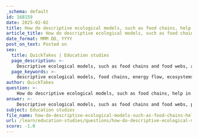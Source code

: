 ```yaml
---
_schema: default
id: 168159
date: 2025-02-02
title: How do descriptive ecological models, such as food chains, help in understanding energy flow in ecosystems?
article_title: How do descriptive ecological models, such as food chains, help in understanding energy flow in ecosystems?
date_format: MMM DD, YYYY
post_on_text: Posted on
seo:
  title: QuickTakes | Education studies
  page_description: >-
    Descriptive ecological models, such as food chains and food webs, are crucial for understanding energy flow in ecosystems, illustrating interactions among organisms, trophic levels, and the importance of nutrient cycling for ecosystem health and management.
  page_keywords: >-
    descriptive ecological models, food chains, energy flow, ecosystems, primary producers, trophic levels, primary consumers, secondary consumers, cascading effects, nutrient cycling, predictive modeling, global climate change, conservation strategies
author: QuickTakes
question: >-
    How do descriptive ecological models, such as food chains, help in understanding energy flow in ecosystems?
answer: >-
    Descriptive ecological models, such as food chains and food webs, play a crucial role in understanding energy flow in ecosystems. These models provide a simplified representation of the complex interactions among organisms and their environment, allowing researchers and conservationists to visualize and analyze how energy is transferred through different trophic levels.\n\n### Understanding Energy Flow\n\n1. **Primary Producers**: At the base of the food chain are primary producers, such as phytoplankton and aquatic plants, which convert sunlight into chemical energy through photosynthesis. This process is fundamental as it initiates the energy flow within the ecosystem.\n\n2. **Trophic Levels**: Energy is then transferred through various trophic levels:\n   - **Primary Consumers**: Organisms like zooplankton and small herbivorous fish feed on primary producers, capturing the energy stored in plant biomass.\n   - **Secondary Consumers**: These include small predatory fish and larger zooplankton that consume primary consumers, further propagating energy through the food web.\n\n3. **Cascading Effects**: The intricate relationships among these trophic levels illustrate how energy is transferred and transformed within ecosystems. Disruptions, such as the introduction of invasive species or overfishing, can lead to cascading effects, impacting the entire food web and altering energy dynamics. For instance, if a primary consumer is overfished, the primary producers may proliferate unchecked, leading to potential algal blooms that can disrupt the ecosystem.\n\n### Nutrient Cycling\n\nNutrient cycling is closely linked to energy flow and involves the movement and transformation of essential elements, such as nitrogen, phosphorus, and carbon, through biotic and abiotic components of ecosystems. In aquatic ecosystems, nutrient cycling is influenced by various processes, including decomposition and the interactions between different organisms. Understanding these cycles is essential for effective management and conservation efforts, as they are integral to maintaining ecosystem health and stability.\n\n### Predictive Modeling\n\nDescriptive ecological models also allow for predictive modeling, which is particularly useful in the context of global climate change. By simulating energy flow and nutrient dynamics, researchers can make predictions about how ecosystems may respond to various environmental changes over time. This predictive capability is vital for informing conservation strategies and understanding potential future scenarios.\n\nIn summary, descriptive ecological models, such as food chains and food webs, are essential tools for understanding energy flow in ecosystems. They help illustrate the complex interactions among organisms, the transfer of energy through trophic levels, and the importance of nutrient cycling, all of which are critical for effective ecosystem management and conservation efforts.
subject: Education studies
file_name: how-do-descriptive-ecological-models-such-as-food-chains-help-in-understanding-energy-flow-in-ecosystems.md
url: /learn/education-studies/questions/how-do-descriptive-ecological-models-such-as-food-chains-help-in-understanding-energy-flow-in-ecosystems
score: -1.0
---
```


&nbsp;